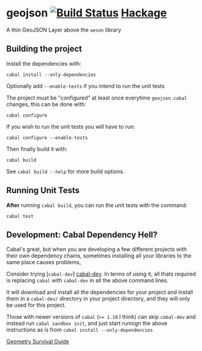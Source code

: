 # geojson [![Build Status](https://travis-ci.org/indicatrix/hs-geojson.png?branch=master)](https://travis-ci.org/indicatrix/hs-geojson) [Hackage](https://hackage.haskell.org/package/geojson)

A thin GeoJSON Layer above the `aeson` library

## Building the project

Install the dependencies with:

    cabal install --only-dependencies

Optionally add `--enable-tests` if you intend to run the unit tests

The project must be "configured" at least once everytime `geojson.cabal` changes, this can be done with:

    cabal configure

If you wish to run the unit tests you will have to run:

    cabal configure --enable-tests

Then finally build it with:

    cabal build

See `cabal build --help` for more build options.

## Running Unit Tests

**After** running `cabal build`, you can run the unit tests with the command:

    cabal test

## Development: Cabal Dependency Hell?

Cabal's great, but when you are developing a few different projects with their own dependency chains, sometimes installing all your libraries to the same place causes problems,

Consider trying [`cabal-dev`] [cabal-dev]. In terms of using it, all thats required is replacing `cabal` with `cabal-dev` in all the above command lines.

It will download and install all the dependencies for your project and install them in a `cabal-dev/` directory in your project directory, and they will only be used for this project.

Those with newer versions of `cabal` (`>= 1.18` I think) can skip `cabal-dev` and instead run `cabal sandbox init`, and just start runnign the above instructions
as is from `cabal install --only-dependencies`

[cabal-dev]: https://github.com/creswick/cabal-dev "creswick/cabal-dev on GitHub.com"

[Geometry Survival Guide](https://www.gaia-gis.it/spatialite-3.0.0-BETA/GeoNotations.pdf)